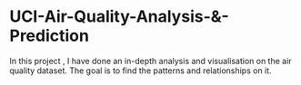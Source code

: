 # UCI-Air-Quality-Analysis-&-Prediction
In this project , I have done an in-depth analysis and visualisation on the air quality dataset. The goal is to find the patterns and relationships on it.
